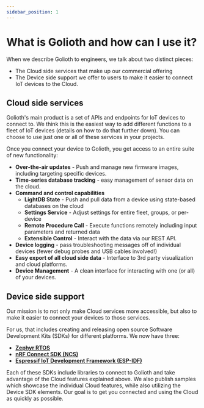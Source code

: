 ```yaml
---
sidebar_position: 1
---
```


# What is Golioth and how can I use it?

When we describe Golioth to engineers, we talk about two distinct pieces:

* The Cloud side services that make up our commercial offering
* The Device side support we offer to users to make it easier to connect IoT
  devices to the Cloud.

## Cloud side services

Golioth's main product is a set of APIs and endpoints for IoT devices to
connect to. We think this is the easiest way to add different functions to a
fleet of IoT devices (details on how to do that further down). You can choose
to use just one or all of these services in your projects.

Once you connect your device to Golioth, you get access to an entire suite of
new functionality:

* **Over-the-air updates** - Push and manage new firmware images, including
  targeting specific devices.
* **Time-series database tracking** - easy management of sensor data on the
  cloud.
* **Command and control capabilities**
  * **LightDB State** - Push and pull data from a device using state-based
    databases on the cloud
  * **Settings Service** - Adjust settings for entire fleet, groups, or
    per-device
  * **Remote Procedure Call** - Execute functions remotely including input
    parameters and returned data
  * **Extensible Control** - Interact with the data via our REST API.
* **Device logging** - pass troubleshooting messages off of individual devices
  (fewer debug probes and USB cables involved!)
* **Easy export of all cloud side data** - Interface to 3rd party visualization
  and cloud platforms.
* **Device Management** - A clean interface for interacting with one (or all)
  of your devices.


## Device side support

Our mission is to not only make Cloud services more accessible, but also to
make it easier to connect your devices to those services.

For us, that includes creating and releasing open source Software Development
Kits (SDKs) for different platforms. We now have three:

* [**Zephyr RTOS**](https://github.com/golioth/golioth-zephyr-sdk)
* [**nRF Connect SDK (NCS)**](https://github.com/golioth/golioth-zephyr-sdk)
* [**Espressif IoT Development Framework
  (ESP-IDF)**](https://github.com/golioth/golioth-esp-idf-sdk)

Each of these SDKs include libraries to connect to Golioth and take advantage
of the Cloud features explained above. We also publish samples which showcase
the individual Cloud features, while also utilizing the Device SDK elements.
Our goal is to get you connected and using the Cloud as quickly as possible.
